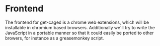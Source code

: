 # Frontend

The frontend for get-caged is a chrome web extensions, which will be installable in chromium based browsers.
Additionally we'll try to write the JavaScript in a portable manner so that it could easily be ported to other browers,
for instance as a greasemonkey script.
